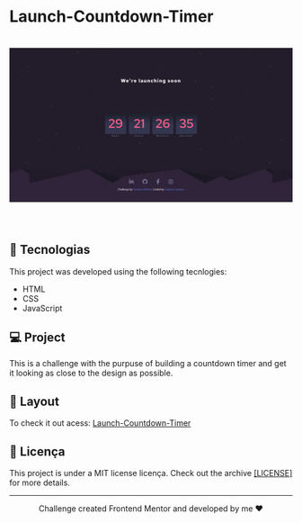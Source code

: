 # Launch-Countdown-Timer

<h1 align="center">
  <img alt="Timer" title="Timer" src="https://github.com/gustavodev1998/Launch-Countdown-Timer/blob/main/images/project.png" width="820px" />
</h1>

<br>

## 🚀 Tecnologias

This project was developed using the following tecnlogies:

- HTML
- CSS
- JavaScript

## 💻 Project

This is a challenge with the purpuse of building a countdown timer and get it looking as close to the design as possible.

## 🔖 Layout
To check it out acess: <a href="https://gustavodev1998.github.io/Launch-Countdown-Timer/" target="_blank">Launch-Countdown-Timer</a>

## :memo: Licença

This project is under a MIT license licença. Check out the archive
<a href="https://github.com/gustavodev1998/Launch-Countdown-Timer/blob/main/LICENSE">[LICENSE] </a> for more details.

---

<p align="center"> Challenge created Frontend Mentor and developed by me ♥ </span>

